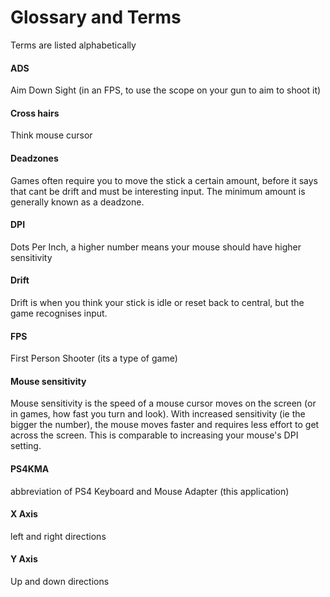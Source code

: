 # Glossary and Terms

Terms are listed alphabetically

#### ADS
Aim Down Sight (in an FPS, to use the scope on your gun to aim to shoot it)

#### Cross hairs
Think mouse cursor

#### Deadzones
Games often require you to move the stick a certain amount, before it says that cant be drift and must be interesting input. The minimum amount is generally known as a deadzone.

#### DPI
Dots Per Inch, a higher number means your mouse should have higher sensitivity

#### Drift
Drift is when you think your stick is idle or reset back to central, but the game recognises input. 

#### FPS
First Person Shooter (its a type of game)

#### Mouse sensitivity
Mouse sensitivity is the speed of a mouse cursor moves on the screen (or in games, how fast you turn and look). With increased sensitivity (ie the bigger the number), the mouse moves faster and requires less effort to get across the screen.
This is comparable to increasing your mouse's DPI setting.

#### PS4KMA
abbreviation of PS4 Keyboard and Mouse Adapter (this application)

#### X Axis
left and right directions

#### Y Axis
Up and down directions

